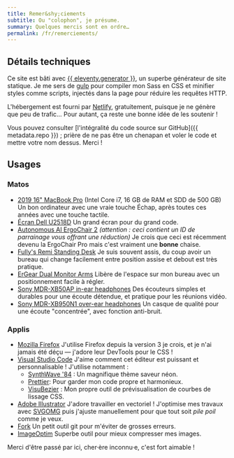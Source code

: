```yaml
---
title: Remer&shy;ciements
subtitle: Ou "colophon", je présume.
summary: Quelques mercis sont en ordre…
permalink: /fr/remerciements/
---
```


## Détails techniques

Ce site est bâti avec [{{ eleventy.generator }}](https://www.11ty.dev/), un superbe générateur de site statique. Je me sers de [gulp](https://gulpjs.com/) pour compiler mon Sass en CSS et minifier styles comme scripts, injectés dans la page pour réduire les requêtes HTTP.

L'hébergement est fourni par [Netlify](https://netlify.com/), gratuitement, puisque je ne génère que peu de trafic… Pour autant, ça reste une bonne idée de les soutenir !

Vous pouvez consulter [l'intégralité du code source sur GitHub]({{ metadata.repo }}) ; prière de ne pas être un chenapan et voler le code et mettre votre nom dessus. Merci !

## Usages

### Matos

-   [2019 16" MacBook Pro](https://www.apple.com/macbook-pro-16/) (Intel Core i7, 16 GB de RAM et SDD de 500 GB)
    Un bon ordinateur avec une vraie touche Échap, après toutes ces années avec une touche tactile.
-   [Écran Dell U2518D](https://amzn.to/3dgLwYT)
    Un grand écran pour du grand code.
-   [Autonomous AI ErgoChair 2](https://www.autonomous.ai/office-chairs/ergonomic-chair/?rid=7a4b2c) _(attention : ceci contient un ID de parrainage vous offrant une réduction)_
    Je crois que ceci est récemment devenu la ErgoChair Pro mais c'est vraiment une **bonne** chaise.
-   [Fully's Remi Standing Desk](https://www.fully.com/standing-desks/remi-standing-desk.html)
    Je suis souvent assis, du coup avoir un bureau qui change facilement entre position assise et debout est très pratique.
-   [ErGear Dual Monitor Arms](https://amzn.to/35Y3rQm)
    Libère de l'espace sur mon bureau avec un positionnement facile à régler.
-   [Sony MDR-XB50AP in-ear headphones](https://amzn.to/3x6jtDt)
    Des écouteurs simples et durables pour une écoute détendue, et pratique pour les réunions vidéo.
-   [Sony MDR-XB950N1 over-ear headphones](https://amzn.to/3h0jhAe)
    Un casque de qualité pour une écoute "concentrée", avec fonction anti-bruit.

### Applis

-   [Mozilla Firefox](https://www.mozilla.org/en-US/firefox/new/)
    J'utilise Firefox depuis la version 3 je crois, et je n'ai jamais été déçu — j'adore leur DevTools pour le CSS !
-   [Visual Studio Code](https://code.visualstudio.com/)
    J'aime comment cet éditeur est puissant et personnalisable ! J'utilise notamment :
    -   [SynthWave '84](https://marketplace.visualstudio.com/items?itemName=RobbOwen.synthwave-vscode) : Un magnifique thème saveur néon.
    -   [Prettier](https://marketplace.visualstudio.com/items?itemName=esbenp.prettier-vscode): Pour garder mon code propre et harmonieux.
    -   [VisuBezier](https://marketplace.visualstudio.com/items?itemName=chriskirknielsen.visubezier) : Mon propre outil de prévisualisation de courbes de lissage CSS.
-   [Adobe Illustrator](https://www.adobe.com/products/illustrator.html)
    J'adore travailler en vectoriel ! J'optimise mes travaux avec [SVGOMG](https://jakearchibald.github.io/svgomg/) puis j'ajuste manuellement pour que tout soit _pile poil_ comme je veux.
-   [Fork](https://fork.dev/)
    Un petit outil git pour m'éviter de grosses erreurs.
-   [ImageOptim](https://imageoptim.com/mac)
    Superbe outil pour mieux compresser mes images.

Merci d'être passé par ici, cher·ère inconnu·e, c'est fort aimable !